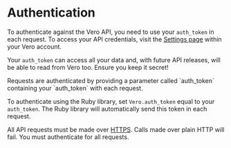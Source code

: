 # Authentication

To authenticate against the Vero API, you need to use your `auth_token` in each request. To access your API credentials, visit the [Settings page](https://app.getvero.com/settings/project) within your Vero account. 

Your `auth_token` can access all your data and, with future API releases, will be able to read from Vero too. Ensure you keep it secret!

<p class="lang bash">Requests are authenticated by providing a parameter called `auth_token` containing your `auth_token` with each request.</p>

<p class="lang ruby">To authenticate using the Ruby library, set <code>Vero.auth_token</code> equal to your <code>auth_token</code>. The Ruby library will automatically send this token in each request.</p>

All API requests must be made over [HTTPS](https://en.wikipedia.org/wiki/HTTPS). Calls made over plain HTTP will fail. You must authenticate for all requests.